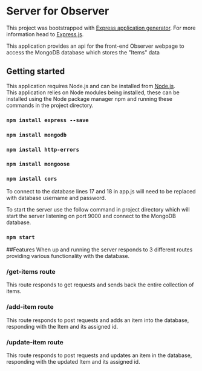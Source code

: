 # Server for Observer
This project was bootstrapped with [Express application generator](https://expressjs.com/en/starter/generator.html). 
For more information head to [Express.js](https://expressjs.com/). 

This application provides an api for the front-end Observer webpage to access the MongoDB database which stores the "Items" data
## Getting started
This application requires Node.js and can be installed from [Node.js](https://expressjs.com/). \
This application relies on Node modules being installed, these can be installed using the Node package manager 
npm and running these commands in the project directory.
### `npm install express --save`
### `npm install mongodb`
### `npm install http-errors`
### `npm install mongoose`
### `npm install cors`
To connect to the database lines 17 and 18 in app.js will need to be replaced with database username and password.

To start the server use the follow command in project directory which will start the server listening on port 9000 and connect to the MongoDB database.
### `npm start`
##Features
When up and running the server responds to 3 different routes providing various functionality with the database.   
### /get-items route
This route responds to get requests and sends back the entire collection of items.
### /add-item route
This route responds to post requests and adds an item into the database, responding with the Item and its assigned id. 
### /update-item route
This route responds to post requests and updates an item in the database, responding with the updated Item and its assigned id. 